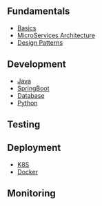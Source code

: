 Fundamentals
------------

- [Basics](fundamentals/basics.md)
- [MicroServices Architecture](fundamentals/microservices-architecture.md)
- [Design Patterns](fundamentals/design-patterns.md)

Development
-----------

- [Java](development/java.md)
- [SpringBoot](development/springboot.md)
- [Database](development/database.md)
- [Python](development/python.md)

Testing
-------

Deployment
----------

- [K8S](deployment/k8s.md)
- [Docker](deployment/docker.md)

Monitoring
----------
